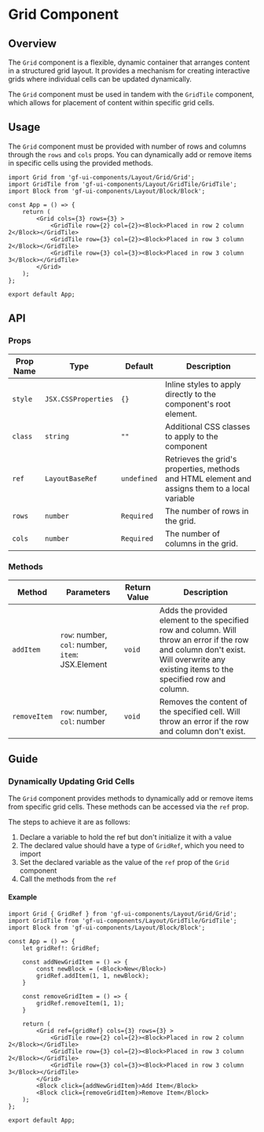 # Grid Component

## Overview

The `Grid` component is a flexible, dynamic container that arranges content in a structured grid layout. It provides a mechanism for creating interactive grids where individual cells can be updated dynamically.

The `Grid` component must be used in tandem with the `GridTile` component, which allows for placement of content within specific grid cells.

## Usage 

The `Grid` component must be provided with number of rows and columns through the `rows` and `cols` props. You can dynamically add or remove items in specific cells using the provided methods.

```tsx
import Grid from 'gf-ui-components/Layout/Grid/Grid';
import GridTile from 'gf-ui-components/Layout/GridTile/GridTile';
import Block from 'gf-ui-components/Layout/Block/Block';

const App = () => {
    return (
        <Grid cols={3} rows={3} >
            <GridTile row={2} col={2}><Block>Placed in row 2 column 2</Block></GridTile>
            <GridTile row={3} col={2}><Block>Placed in row 3 column 2</Block></GridTile>
            <GridTile row={3} col={3}><Block>Placed in row 3 column 3</Block></GridTile>
        </Grid>
    );
};

export default App;
```

## API

### Props
|Prop Name |Type |Default | Description |
|---|---|---|---|
| `style` | `JSX.CSSProperties` | `{}` | Inline styles to apply directly to the component's root element. |
| `class` | `string` | `""` | Additional CSS classes to apply to the component |
| `ref` | `LayoutBaseRef` | `undefined` | Retrieves the grid's properties, methods and HTML element and assigns them to a local variable |
| `rows` | `number` | `Required` | The number of rows in the grid. |
| `cols` | `number` | `Required` | The number of columns  in the grid. |

### Methods
|Method |Parameters |Return Value |Description |
|---|---|---|---|
| `addItem` | `row`: number, `col`: number, `item`: JSX.Element | `void` | Adds the provided element to the specified row and column. Will throw an error if the row and column don't exist. Will overwrite any existing items to the specified row and column. |
| `removeItem` | `row`: number, `col`: number | `void` | Removes the content of the specified cell. Will throw an error if the row and column don't exist. |

## Guide

### Dynamically Updating Grid Cells

The `Grid` component provides methods to dynamically add or remove items from specific grid cells. These methods can be accessed via the `ref` prop. 

The steps to achieve it are as follows:

1. Declare a variable to hold the ref but don't initialize it with a value
2. The declared value should have a type of `GridRef`, which you need to import
3. Set the declared variable as the value of the `ref` prop of the `Grid` component
4. Call the methods from the `ref`

#### Example
```tsx
import Grid { GridRef } from 'gf-ui-components/Layout/Grid/Grid';
import GridTile from 'gf-ui-components/Layout/GridTile/GridTile';
import Block from 'gf-ui-components/Layout/Block/Block';

const App = () => {
    let gridRef!: GridRef;

    const addNewGridItem = () => {
        const newBlock = (<Block>New</Block>)
        gridRef.addItem(1, 1, newBlock);
    }

    const removeGridItem = () => {
        gridRef.removeItem(1, 1);
    }

    return (
        <Grid ref={gridRef} cols={3} rows={3} >
            <GridTile row={2} col={2}><Block>Placed in row 2 column 2</Block></GridTile>
            <GridTile row={3} col={2}><Block>Placed in row 3 column 2</Block></GridTile>
            <GridTile row={3} col={3}><Block>Placed in row 3 column 3</Block></GridTile>
        </Grid>
        <Block click={addNewGridItem}>Add Item</Block>
        <Block click={removeGridItem}>Remove Item</Block>
    );
};

export default App;
```